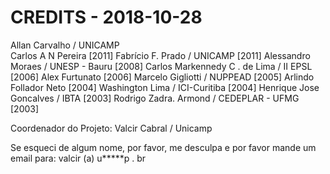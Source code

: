 CREDITS - 2018-10-28
====================

   Allan Carvalho / UNICAMP  
   Carlos A N Pereira [2011] 
   Fabrício F. Prado / UNICAMP [2011] 
   Alessandro Moraes / UNESP - Bauru [2008] 
   Carlos Markennedy C . de Lima / II EPSL [2006] 
   Alex Furtunato [2006] 
   Marcelo Gigliotti / NUPPEAD [2005]
   Arlindo Follador Neto [2004] 
   Washington Lima / ICI-Curitiba [2004] 
   Henrique Jose Goncalves / IBTA [2003] 
   Rodrigo Zadra. Armond / CEDEPLAR - UFMG [2003] 

  Coordenador do Projeto: Valcir Cabral / Unicamp

Se esqueci de algum nome, por favor, me desculpa e por favor mande um email para: valcir (a) u*****p . br
